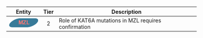 |Entity|Tier|Description              |
|:----:|:----:|------------------------------|
|![MZL](images/icons/MZL_tier2.png) | 2 | Role of KAT6A mutations in MZL requires confirmation|
